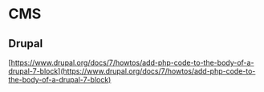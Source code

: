 # CMS

## Drupal

[https://www.drupal.org/docs/7/howtos/add-php-code-to-the-body-of-a-drupal-7-block](https://www.drupal.org/docs/7/howtos/add-php-code-to-the-body-of-a-drupal-7-block)

